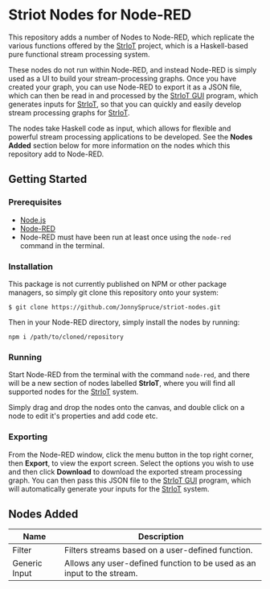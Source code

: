 # Striot Nodes for Node-RED

This repository adds a number of Nodes to Node-RED, which replicate the various functions offered by the [StrIoT](https://github.com/striot/striot/) project, which is a Haskell-based pure functional stream processing system.

These nodes do not run within Node-RED, and instead Node-RED is simply used as a UI to build your stream-processing graphs. Once you have created your graph, you can use Node-RED to export it as a JSON file, which can then be read in and processed by the [StrIoT GUI](https://github.com/JonnySpruce/striot-gui) program, which generates inputs for [StrIoT](https://github.com/striot/striot/), so that you can quickly and easily develop stream processing graphs for [StrIoT](https://github.com/striot/striot/).

The nodes take Haskell code as input, which allows for flexible and powerful stream processing applications to be developed. See the **Nodes Added** section below for more information on the nodes which this repository add to Node-RED.

## Getting Started

### Prerequisites

- [Node.js](https://nodejs.org/en/)
- [Node-RED](https://nodered.org/)
- Node-RED must have been run at least once using the `node-red` command in the terminal.

### Installation

This package is not currently published on NPM or other package managers, so simply git clone this repository onto your system:

`$ git clone https://github.com/JonnySpruce/striot-nodes.git`

Then in your Node-RED directory, simply install the nodes by running:

`npm i /path/to/cloned/repository`

### Running

Start Node-RED from the terminal with the command `node-red`, and there will be a new section of nodes labelled **StrIoT**, where you will find all supported nodes for the [StrIoT](https://github.com/striot/striot/) system.

Simply drag and drop the nodes onto the canvas, and double click on a node to edit it's properties and add code etc.

### Exporting

From the Node-RED window, click the menu button in the top right corner, then **Export**, to view the export screen. Select the options you wish to use and then click **Download** to download the exported stream processing graph. You can then pass this JSON file to the [StrIoT GUI](https://github.com/JonnySpruce/striot-gui) program, which will automatically generate your inputs for the [StrIoT](https://github.com/striot/striot/) system.

## Nodes Added

| Name          | Description                                                            |
| ------------- | ---------------------------------------------------------------------- |
| Filter        | Filters streams based on a user-defined function.                      |
| Generic Input | Allows any user-defined function to be used as an input to the stream. |
